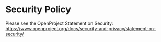 # Security Policy

Please see the OpenProject Statement on Security: https://www.openproject.org/docs/security-and-privacy/statement-on-security/
